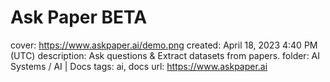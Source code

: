 # Ask Paper BETA

cover: https://www.askpaper.ai/demo.png
created: April 18, 2023 4:40 PM (UTC)
description: Ask questions & Extract datasets from papers.
folder: AI Systems / AI | Docs
tags: ai, docs
url: https://www.askpaper.ai